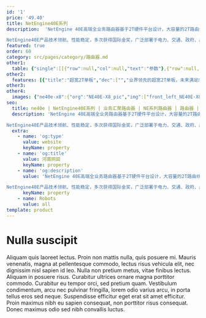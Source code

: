 ```yaml
---
id: '1'
price: '49.40'
title: NetEngine40E系列
description:  'NetEngine 40E高端全业务路由器基于2T硬件平台设计，大容量的2T路由线卡，成熟的广域SDN方案，可编程的NP芯片和VRP软件平台，具备高性能、低功耗、可演进等特性，领先的SRv6技术实现网络的智能连接，可应用于企业广域网核心节点、大型企业接入节点、园区互联与汇聚节点和各种大型IDC网络出口。

NetEngine40E产品技术领航、性能稳定，多次获得国际金奖，广泛部署于电力、交通、政府、广电、金融等各行业。'
featured: true
order: 60
category: src/pages/category/路由器.md
other1: 
  table: {"single":[[{"row":null,"col":null,"text":"参数"},{"row":null,"col":null,"text":"NetEngine40E-X16A/X16"},{"row":null,"col":null,"text":"NetEngine40E-X8A/X8"},{"row":null,"col":null,"text":"NetEngine40E-X3A/X3"}],[{"row":null,"col":null,"text":"交换容量"},{"row":null,"col":null,"text":"316.5 Tbps"},{"row":null,"col":null,"text":"168.8 Tbps"},{"row":null,"col":null,"text":"75.94 Tbps"}],[{"row":null,"col":null,"text":"转发性能"},{"row":null,"col":null,"text":"48,000 Mpps（X16）\n76,800 Mpps (X16A)"},{"row":null,"col":null,"text":"24,000 Mpps（X8）\n38,400 Mpps (X8A)"},{"row":null,"col":null,"text":"9,000 Mpps"}],[{"row":null,"col":null,"text":"槽位带宽"},{"row":null,"col":null,"text":"2 Tbps"},{"row":null,"col":null,"text":"2 Tbps"},{"row":null,"col":null,"text":"400 Gbps（X3A）\n240 Gbps（X3）"}],[{"row":null,"col":null,"text":"容量密度(G/U)"},{"row":null,"col":null,"text":"800"},{"row":null,"col":null,"text":"762"},{"row":null,"col":null,"text":"200（X3A）\n100（X3）"}],[{"row":null,"col":null,"text":"主控板槽位"},{"row":null,"col":null,"text":"2"},{"row":null,"col":null,"text":"2"},{"row":null,"col":null,"text":"2"}],[{"row":null,"col":null,"text":"网板槽位"},{"row":null,"col":null,"text":"4"},{"row":null,"col":null,"text":"4/3"},{"row":null,"col":null,"text":"集成"}],[{"row":null,"col":null,"text":"交换架构"},{"row":null,"col":null,"text":"3+1备份"},{"row":null,"col":null,"text":"3+1备份（X8A）\n2+1备份（X8）"},{"row":null,"col":null,"text":"1+1备份"}],[{"row":null,"col":null,"text":"处理板槽位"},{"row":null,"col":null,"text":"16"},{"row":null,"col":null,"text":"8"},{"row":null,"col":null,"text":"3"}],[{"row":null,"col":null,"text":"子卡槽位"},{"row":null,"col":null,"text":"最大64"},{"row":null,"col":null,"text":"最大32"},{"row":null,"col":null,"text":"最大12"}],[{"row":null,"col":null,"text":"外形尺寸(宽深高)"},{"row":null,"col":null,"text":"442mm×650mm×1778mm (40U)"},{"row":null,"col":null,"text":"442mm×650mm×930mm (21U)"},{"row":null,"col":null,"text":"442mm×710mm×264mm (6U)"}],[{"row":null,"col":null,"text":"典型满配功耗"},{"row":null,"col":null,"text":"9,040 W (480G)"},{"row":null,"col":null,"text":"4,770 W (480G)"},{"row":null,"col":null,"text":"1,120 W (200G)"}],[{"row":null,"col":null,"text":"满配重量"},{"row":null,"col":null,"text":"356 kg (480G)"},{"row":null,"col":null,"text":"186 kg (480G)"},{"row":null,"col":null,"text":"74.7 kg (200G)"}]]}
other2:
  features: [{"title":"超宽2T单板","dec":["","业界领先的超宽2T单板，未来满足向400G端口、4T单板演进，实现大容量业务承载，满足未来带宽增长需求",""]},{"title":"领先的SDN商用能力","dec":["","基于创新的SDN架构，业界领先的MPLS网络和裸IP网络调优技术，解决网络流量负载不均、带宽利用率低，以及故障时网络拓扑重复计算，影响网络收敛效率等问题",""]},{"title":"创新的IP硬管道技术","dec":["","IP硬管道技术是华为在IP领域的一大创新，利用MPLS-TE、HQoS等技术，通过硬件资源预留方式，确保硬管道带宽不被抢占，实现类似SDH的刚性管道，为企业提供高品质的IP专线解决方案",""]}]
other3: 
other4:
  images: {"ne40e-x8":{"org":"NE40E-X8_pic","img":["front_left_NE40E-X8.png"]}}
seo:
  title: ne40e | NetEngine40E系列 | 业务汇聚路由器 | NE系列路由器 | 路由器 | 企业网络
  description: 'NetEngine 40E高端全业务路由器基于2T硬件平台设计，大容量的2T路由线卡，成熟的广域SDN方案，可编程的NP芯片和VRP软件平台，具备高性能、低功耗、可演进等特性，领先的SRv6技术实现网络的智能连接，可应用于企业广域网核心节点、大型企业接入节点、园区互联与汇聚节点和各种大型IDC网络出口。

NetEngine40E产品技术领航、性能稳定，多次获得国际金奖，广泛部署于电力、交通、政府、广电、金融等各行业。'
  extra:
    - name: 'og:type'
      value: website
      keyName: property
    - name: 'og:title'
      value: 河南网田
      keyName: property
    - name: 'og:description'
      value: 'NetEngine 40E高端全业务路由器基于2T硬件平台设计，大容量的2T路由线卡，成熟的广域SDN方案，可编程的NP芯片和VRP软件平台，具备高性能、低功耗、可演进等特性，领先的SRv6技术实现网络的智能连接，可应用于企业广域网核心节点、大型企业接入节点、园区互联与汇聚节点和各种大型IDC网络出口。

NetEngine40E产品技术领航、性能稳定，多次获得国际金奖，广泛部署于电力、交通、政府、广电、金融等各行业。'
      keyName: property
    - name: Robots
      value: all
template: product
---
```


# Nulla suscipit

Aliquam quis laoreet lectus. Proin non mattis nulla, quis posuere mi. Mauris venenatis, magna at pellentesque commodo, lectus risus vehicula elit, nec dignissim nisl sapien id leo. Nulla non pretium metus, vitae finibus lectus. Aliquam in posuere risus. Curabitur ultrices ornare magna porttitor commodo. Curabitur eu tempor orci, sed pretium quam. Vestibulum condimentum, arcu nec pulvinar fringilla, lorem odio varius arcu, in porta tellus eros sed neque. Suspendisse efficitur eget erat sit amet efficitur. Proin maximus nibh eu sapien consequat, non porttitor risus consequat. Donec maximus odio sed nibh convallis luctus.